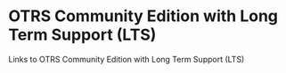 # OTRS Community Edition with Long Term Support (LTS)
Links to OTRS Community Edition with Long Term Support (LTS)
